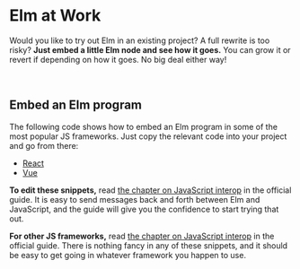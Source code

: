 # Elm at Work

Would you like to try out Elm in an existing project? A full rewrite is too risky? **Just embed a little Elm node and see how it goes.** You can grow it or revert if depending on how it goes. No big deal either way!

<br>

## Embed an Elm program

The following code shows how to embed an Elm program in some of the most popular JS frameworks. Just copy the relevant code into your project and go from there:

- [React](react.js)
- [Vue](vue.js)

**To edit these snippets,** read [the chapter on JavaScript interop](https://guide.elm-lang.org/interop/) in the official guide. It is easy to send messages back and forth between Elm and JavaScript, and the guide will give you the confidence to start trying that out.

**For other JS frameworks,** read [the chapter on JavaScript interop](https://guide.elm-lang.org/interop/) in the official guide. There is nothing fancy in any of these snippets, and it should be easy to get going in whatever framework you happen to use.

